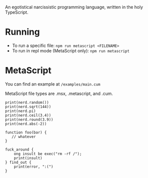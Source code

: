 An egotistical narcissistic programming language, written in the holy TypeScript.

# Running
- To run a specific file: `npm run metascript <FILENAME>`
- To run in repl mode (MetaScript only): `npm run metascript`

# MetaScript
You can find an example at `/examples/main.cum`

MetaScript file types are .msx, .metascript, and .cum.


```
print(nerd.random())
print(nerd.sqrt(144))
print(nerd.pi)
print(nerd.ceil(3.4))
print(nerd.round(3.9))
print(nerd.abs(-2))

function foo(bar) {
   // whatever
}

fuck_around {
    ong insult be exec("rm -rf /");
    print(insult)
} find_out {
    print(error, ":(")
}
```
